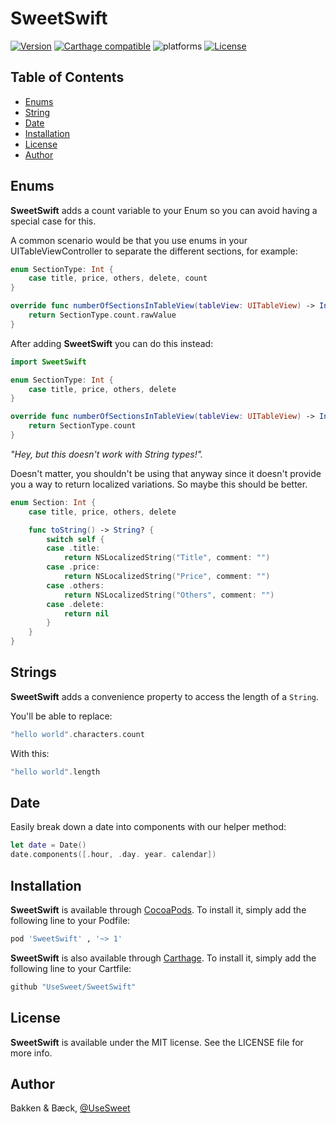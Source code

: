# SweetSwift

[![Version](https://img.shields.io/cocoapods/v/SweetSwift.svg?style=flat)](https://cocoapods.org/pods/SweetSwift)
[![Carthage compatible](https://img.shields.io/badge/Carthage-compatible-4BC51D.svg?style=flat)](https://github.com/UseSweet/SweetSwift)
![platforms](https://img.shields.io/badge/platforms-iOS%20%7C%20OS%20X%20%7C%20watchOS%20%7C%20tvOS%20-lightgrey.svg)
[![License](https://img.shields.io/cocoapods/l/SweetSwift.svg?style=flat)](https://cocoapods.org/pods/DATAStack)

## Table of Contents

* [Enums](#enums)
* [String](#string)
* [Date](#date)
* [Installation](#installation)
* [License](#license)
* [Author](#author)

## Enums

**SweetSwift** adds a count variable to your Enum so you can avoid having a special case for this.

A common scenario would be that you use enums in your UITableViewController to separate the different sections, for example:

```swift
enum SectionType: Int {
    case title, price, others, delete, count
}

override func numberOfSectionsInTableView(tableView: UITableView) -> Int {
    return SectionType.count.rawValue
}
```

After adding **SweetSwift** you can do this instead:
```swift
import SweetSwift

enum SectionType: Int {
    case title, price, others, delete
}

override func numberOfSectionsInTableView(tableView: UITableView) -> Int {
    return SectionType.count
}
```

_"Hey, but this doesn't work with String types!"._

Doesn't matter, you shouldn't be using that anyway since it doesn't provide you a way to return localized variations. So maybe this should be better.

```swift
enum Section: Int {
    case title, price, others, delete

    func toString() -> String? {
        switch self {
        case .title:
            return NSLocalizedString("Title", comment: "")
        case .price:
            return NSLocalizedString("Price", comment: "")
        case .others:
            return NSLocalizedString("Others", comment: "")
        case .delete:
            return nil
        }
    }
}
```

## Strings

**SweetSwift** adds a convenience property to access the length of a `String`.

You'll be able to replace:

```swift
"hello world".characters.count
```

With this:

```swift
"hello world".length
```


## Date
Easily break down a date into components with our helper method:

```swift
let date = Date()
date.components([.hour, .day. year. calendar])
```

## Installation

**SweetSwift** is available through [CocoaPods](http://cocoapods.org). To install
it, simply add the following line to your Podfile:

```ruby
pod 'SweetSwift' , '~> 1'
```

**SweetSwift** is also available through [Carthage](https://github.com/Carthage/Carthage). To install
it, simply add the following line to your Cartfile:

```ruby
github "UseSweet/SweetSwift"
```

## License

**SweetSwift** is available under the MIT license. See the LICENSE file for more info.

## Author

Bakken & Bæck, [@UseSweet](https://twitter.com/UseSweet)
